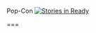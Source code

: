 Pop-Con [![Stories in Ready](https://badge.waffle.io/quasar-unit/popcon.png?label=ready&title=Ready)](http://waffle.io/quasar-unit/popcon)

===
